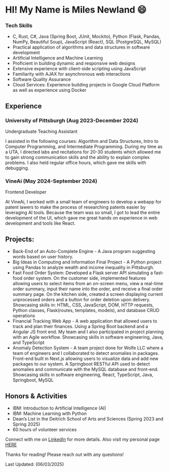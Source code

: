 # HI! My Name is Miles Newland :smile:


### Tech Skills
* C, Rust, C#, Java (Spring Boot, JUnit, Mockito), Python (Flask, Pandas, NumPy, Beautiful Soup), JavaScript (React), SQL
(PostgreSQL, MySQL)
* Practical application of algorithms and data structures in software development
* Artificial Intelligence and Machine Learning
* Proficient in building dynamic and responsive web designs
* Extensive experience with client-side scripting using JavaScript
* Familiarity with AJAX for asynchronous web interactions
* Software Quality Assurance
* Cloud Services: Experience building projects in Google Cloud Platform as well as experience using Docker


## Experience
### University of Pittsburgh (Aug 2023-December 2024)
Undergraduate Teaching Assistant

I assisted in the following courses: Algorithm and Data Structures, Intro to Computer Programming, and Intermediate Programming. During my time as a UTA, I directed labs and recitations for 20-30 students which allowed me to gain strong communication skills and the ability to explain complex problems. I also held regular office hours, which gave me skills with debugging.

### VineAi (May 2024-September 2024)
Frontend Developer

At VineAi, I worked with a small team of engineers to develop a webapp for patent lawers to make the process of researching patents easier by leveraging AI tools. Because the team was so small, I got to lead the entire development of the UI, which gave me great hands on experience in web development and tools like React.

## Projects:

* Back-End of an Auto-Complete Engine - A Java program suggesting words based on user history.
* Big Ideas in Computing and Information Final Project - A Python project using Pandas to analyze wealth and income inequality in Pittsburgh.
* Fast Food Order System: Developed a Flask server API simulating a fast-food order system. On the customer side, implemented features allowing users to select items from an on-screen menu, view a real-time order summary, input their name into the order, and receive a final order summary page. On the kitchen side, created a screen displaying current unprocessed orders and a button for order deletion upon delivery. Showcasing skills in: HTML, CSS, JavaScript, DOM, HTTP requests, Python classes, Flask(routes, templates, models), and
database CRUD operations
* Financial Tracking Web App - A web application that allowed users to track and plan their finances. Using a Spring Boot backend and a Angular JS front end. My team and I also participated in project planning with an Agile workflow. Showcasing skills in software engineering, Java, and TypeScript
* Anomaly Detection System - A team project done for Wolfe LLC where a team of engineers and I collaborated to detect anomalies in packages. Front-end built in Next.js allowing users to visualize data and add new packages to our system. A Springboot RESTful API used to detect anomalies and communicate with the MySQL database and front-end. Showcasing skills in software engineering, React, TypeScript, Java, Springboot, MySQL



## Honors & Activities

* IBM: Introduction to Artificial Intelligence (AI)
* IBM: Machine Learning with Python
* Dean’s List in the Deitrich School of Arts and Sciences (Spring 2023 and Spring 2025)
* 60 hours of volunteer services

Connect with me on [LinkedIn](https://www.linkedin.com/in/miles-newland-34518a262/) for more details. Also visit my personal page [HERE](https://milesn29.github.io)

Thanks for reading! Please reach out with any questions!

Last Updated: (06/03/2025)

